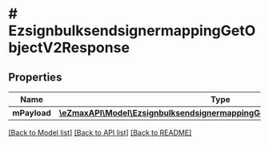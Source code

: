 # # EzsignbulksendsignermappingGetObjectV2Response

## Properties

Name | Type | Description | Notes
------------ | ------------- | ------------- | -------------
**mPayload** | [**\eZmaxAPI\Model\EzsignbulksendsignermappingGetObjectV2ResponseMPayload**](EzsignbulksendsignermappingGetObjectV2ResponseMPayload.md) |  |

[[Back to Model list]](../../README.md#models) [[Back to API list]](../../README.md#endpoints) [[Back to README]](../../README.md)
